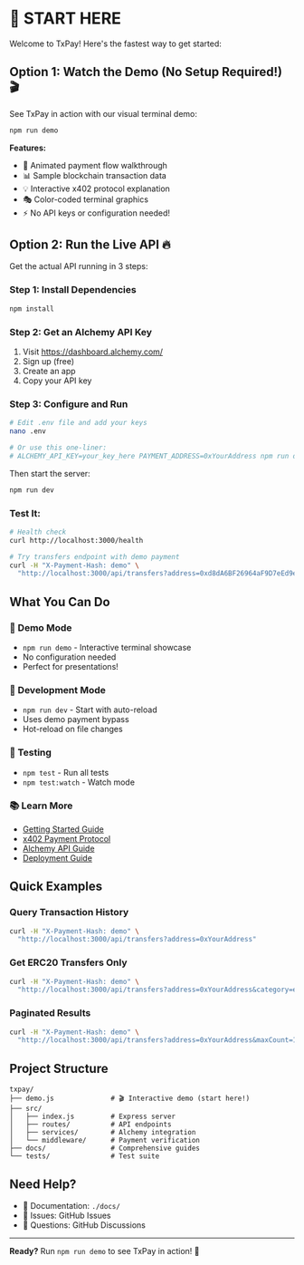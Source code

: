 # 🚀 START HERE

Welcome to TxPay! Here's the fastest way to get started:

## Option 1: Watch the Demo (No Setup Required!) 🎬

See TxPay in action with our visual terminal demo:

```bash
npm run demo
```

**Features:**
- 🎨 Animated payment flow walkthrough
- 📊 Sample blockchain transaction data
- 💡 Interactive x402 protocol explanation
- 🎭 Color-coded terminal graphics
- ⚡ No API keys or configuration needed!

## Option 2: Run the Live API 🔥

Get the actual API running in 3 steps:

### Step 1: Install Dependencies
```bash
npm install
```

### Step 2: Get an Alchemy API Key
1. Visit https://dashboard.alchemy.com/
2. Sign up (free)
3. Create an app
4. Copy your API key

### Step 3: Configure and Run
```bash
# Edit .env file and add your keys
nano .env

# Or use this one-liner:
# ALCHEMY_API_KEY=your_key_here PAYMENT_ADDRESS=0xYourAddress npm run dev
```

Then start the server:
```bash
npm run dev
```

### Test It:
```bash
# Health check
curl http://localhost:3000/health

# Try transfers endpoint with demo payment
curl -H "X-Payment-Hash: demo" \
  "http://localhost:3000/api/transfers?address=0xd8dA6BF26964aF9D7eEd9e03E53415D37aA96045&maxCount=5"
```

## What You Can Do

### 🎯 Demo Mode
- `npm run demo` - Interactive terminal showcase
- No configuration needed
- Perfect for presentations!

### 🔨 Development Mode
- `npm run dev` - Start with auto-reload
- Uses demo payment bypass
- Hot-reload on file changes

### 🧪 Testing
- `npm test` - Run all tests
- `npm test:watch` - Watch mode

### 📚 Learn More
- [Getting Started Guide](./docs/getting-started.md)
- [x402 Payment Protocol](./docs/x402-integration.md)
- [Alchemy API Guide](./docs/alchemy-guide.md)
- [Deployment Guide](./docs/deployment.md)

## Quick Examples

### Query Transaction History
```bash
curl -H "X-Payment-Hash: demo" \
  "http://localhost:3000/api/transfers?address=0xYourAddress"
```

### Get ERC20 Transfers Only
```bash
curl -H "X-Payment-Hash: demo" \
  "http://localhost:3000/api/transfers?address=0xYourAddress&category=erc20"
```

### Paginated Results
```bash
curl -H "X-Payment-Hash: demo" \
  "http://localhost:3000/api/transfers?address=0xYourAddress&maxCount=10"
```

## Project Structure

```
txpay/
├── demo.js              # 🎬 Interactive demo (start here!)
├── src/
│   ├── index.js         # Express server
│   ├── routes/          # API endpoints
│   ├── services/        # Alchemy integration
│   └── middleware/      # Payment verification
├── docs/                # Comprehensive guides
└── tests/               # Test suite
```

## Need Help?

- 📖 Documentation: `./docs/`
- 🐛 Issues: GitHub Issues
- 💬 Questions: GitHub Discussions

---

**Ready?** Run `npm run demo` to see TxPay in action! 🚀
